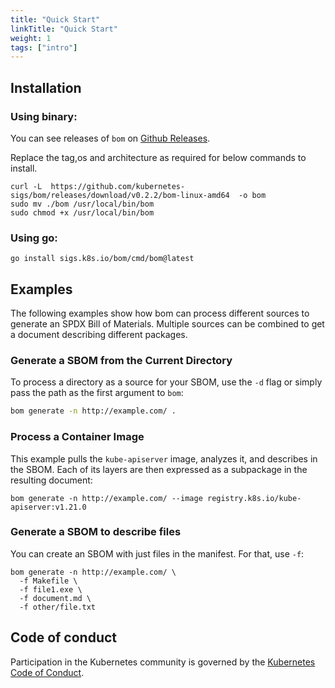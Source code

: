 ```yaml
---
title: "Quick Start"
linkTitle: "Quick Start"
weight: 1
tags: ["intro"]
---
```


## Installation

### Using binary:

You can see releases of `bom` on [Github Releases](https://github.com/kubernetes-sigs/bom/releases/). 

Replace the tag,os and architecture as required for below commands to install.

```console
curl -L  https://github.com/kubernetes-sigs/bom/releases/download/v0.2.2/bom-linux-amd64  -o bom
sudo mv ./bom /usr/local/bin/bom
sudo chmod +x /usr/local/bin/bom
```

### Using go:

```console
go install sigs.k8s.io/bom/cmd/bom@latest
```


## Examples

The following examples show how bom can process different sources to generate
an SPDX Bill of Materials. Multiple sources can be combined to get a document
describing different packages.

### Generate a SBOM from the Current Directory

To process a directory as a source for your SBOM, use the `-d` flag or simply pass
the path as the first argument to `bom`:

```bash
bom generate -n http://example.com/ .
```

### Process a Container Image

This example pulls the `kube-apiserver` image, analyzes it, and describes in the
SBOM. Each of its layers are then expressed as a subpackage in the resulting
document:

```console
bom generate -n http://example.com/ --image registry.k8s.io/kube-apiserver:v1.21.0
```

### Generate a SBOM to describe files

You can create an SBOM with just files in the manifest. For that, use `-f`:

```console
bom generate -n http://example.com/ \
  -f Makefile \
  -f file1.exe \
  -f document.md \
  -f other/file.txt
```

## Code of conduct

Participation in the Kubernetes community is governed by the [Kubernetes Code of Conduct](code-of-conduct.md).
